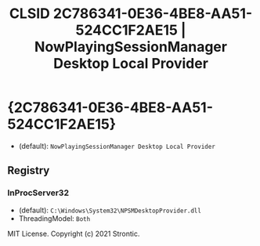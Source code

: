 ﻿---
title: "CLSID 2C786341-0E36-4BE8-AA51-524CC1F2AE15 | NowPlayingSessionManager Desktop Local Provider"
excerpt: What is COM-Object CLSID 2C786341-0E36-4BE8-AA51-524CC1F2AE15?
---

# {2C786341-0E36-4BE8-AA51-524CC1F2AE15}

* (default): `NowPlayingSessionManager Desktop Local Provider`

## Registry


### InProcServer32

* (default): `C:\Windows\System32\NPSMDesktopProvider.dll`
* ThreadingModel: `Both`

MIT License. Copyright (c) 2021 Strontic.


